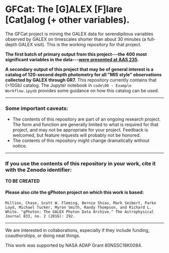 # GFCat: The \[G]ALEX \[F]lare \[Cat]alog (+ other variables).
The GFCat project is mining the GALEX data for serendipitous variables observed by GALEX on timescales shorter than about 30 minutes (a full-depth GALEX visit). This is the working repository for that project.

**The first batch of primary output from this project---the 400 most significant variables in the data---[were presented at AAS 235](https://millionconcepts.com/aas235.html).**

**A secondary output of this project that may be of general interest is a catalog of 120-second depth photometry for all "MIS style" observations collected by GALEX through GR7.** This repository currently contains that (>10Gb) catalog. The Jupyter notebook in `code\00 - Example Workflow.ipynb` provides some guidance on how this catalog can be used.

---

### Some important caveats:
* The contents of this repository are part of an ongoing research project. The form and function are generally limited to what is required for that project, and may not be appropriate for your project. Feedback is welcomed, but feature requests will probably not be honored.
* The contents of this repository might change dramatically without notice.

---

### If you use the contents of this repository in your work, cite it with the Zenodo identifier:
**TO BE CREATED**

#### Please also cite the gPhoton project on which this work is based:
`Million, Chase, Scott W. Fleming, Bernie Shiao, Mark Seibert, Parke Loyd, Michael Tucker, Myron Smith, Randy Thompson, and Richard L. White. "gPhoton: The GALEX Photon Data Archive." The Astrophysical Journal 833, no. 2 (2016): 292.`

---

We are interested in collaborations, especially if they include funding, coauthorships, or doing neat things.

This work was supported by NASA ADAP Grant 80NSSC18K0084. 